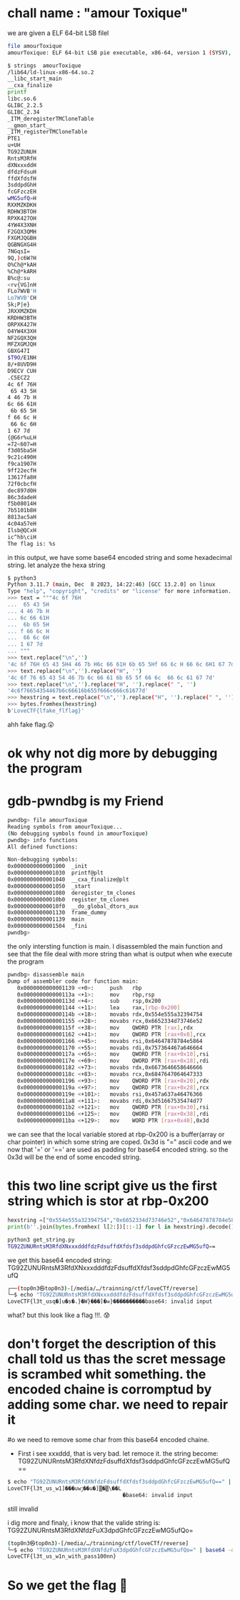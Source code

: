 # chall name : "amour Toxique"

we are given a ELF 64-bit LSB filel

```bash
file amourToxique
amourToxique: ELF 64-bit LSB pie executable, x86-64, version 1 (SYSV), dynamically linked, interpreter /lib64/ld-linux-x86-64.so.2, BuildID[sha1]=a8b67c3d872a23f3a651007f8c5781fe44ebe269, for GNU/Linux 3.2.0, not stripped
```
```bash
$ strings  amourToxique
/lib64/ld-linux-x86-64.so.2
__libc_start_main
__cxa_finalize
printf
libc.so.6
GLIBC_2.2.5
GLIBC_2.34
_ITM_deregisterTMCloneTable
__gmon_start__
_ITM_registerTMCloneTable
PTE1
u+UH
TG92ZUNUH
RntsM3RfH
dXNxxxddH
dfdzFdsuH
ffdXfdsfH
3sddpdGhH
fcGFzczEH
wMG5ufQ=H
RXXMZKDKH
RDHW3BTOH
RPXK427OH
4YW4X3XNH
F2GQX3QMH
FXGMJQGBH
QGBNGXG4H
7NGqsI=
9Q,)c6W?H
O%Ch@*kAH
%Ch@*kARH
B%c@:su
<rv{VG]nH
FLo7WVB'H
Lo7WVB'CH
Sk;P|e}
JRXXMZKDH
KRDHW3BTH
ORPXK427H
O4YW4X3XH
NF2GQX3QH
MFZXGMJQH
GBXG47I
$T9O/E1NH
8/+8UVD9H
D9ECV CUH
.C5ECZ2
4c 6f 76H
 65 43 5H
4 46 7b H
6c 66 61H
 6b 65 5H
f 66 6c H
 66 6c 6H
1 67 7d
{@G6r%uLH
=72<607=H
f3d05ba5H
9c21c490H
f9ca1907H
9ff22ecfH
13617fa8H
72f0cbcfH
dec897d0H
86c3dadeH
f5b08014H
7b5101b8H
8813ac5aH
4c04a57eH
Ilsb@QCxH
ic^hb\ciH
The flag is: %s
```
in this output, we have some base64 encoded string and some hexadecimal string.
let analyze the hexa string
```bash
$ python3
Python 3.11.7 (main, Dec  8 2023, 14:22:46) [GCC 13.2.0] on linux
Type "help", "copyright", "credits" or "license" for more information.
>>> text = """4c 6f 76H
...  65 43 5H
... 4 46 7b H
... 6c 66 61H
...  6b 65 5H
... f 66 6c H
...  66 6c 6H
... 1 67 7d
... """
>>> text.replace("\n",'')
'4c 6f 76H 65 43 5H4 46 7b H6c 66 61H 6b 65 5Hf 66 6c H 66 6c 6H1 67 7d'
>>> text.replace("\n",'').replace("H", '')
'4c 6f 76 65 43 54 46 7b 6c 66 61 6b 65 5f 66 6c  66 6c 61 67 7d'
>>> text.replace("\n",'').replace("H", '').replace(" ", '')
'4c6f76654354467b6c66616b655f666c666c61677d'
>>> hexstring = text.replace("\n",'').replace("H", '').replace(" ", '')
>>> bytes.fromhex(hexstring)
b'LoveCTF{lfake_flflag}'
```
ahh fake flag.😲
# ok why not dig more by debugging the program 
# gdb-pwndbg is my Friend 

```bash
pwndbg> file amourToxique
Reading symbols from amourToxique...
(No debugging symbols found in amourToxique)
pwndbg> info functions
All defined functions:

Non-debugging symbols:
0x0000000000001000  _init
0x0000000000001030  printf@plt
0x0000000000001040  __cxa_finalize@plt
0x0000000000001050  _start
0x0000000000001080  deregister_tm_clones
0x00000000000010b0  register_tm_clones
0x00000000000010f0  __do_global_dtors_aux
0x0000000000001130  frame_dummy
0x0000000000001139  main
0x0000000000001504  _fini
pwndbg> 
```
the only intersting function is main.
I  disassembled the main function and see that the file deal with more string
than what is output when whe execute the program
```bash
pwndbg> disassemble main
Dump of assembler code for function main:
   0x0000000000001139 <+0>:     push   rbp
   0x000000000000113a <+1>:     mov    rbp,rsp
   0x000000000000113d <+4>:     sub    rsp,0x200
   0x0000000000001144 <+11>:    lea    rax,[rbp-0x200]
   0x000000000000114b <+18>:    movabs rdx,0x554e555a32394754
   0x0000000000001155 <+28>:    movabs rcx,0x6652334d73746e52
   0x000000000000115f <+38>:    mov    QWORD PTR [rax],rdx
   0x0000000000001162 <+41>:    mov    QWORD PTR [rax+0x8],rcx
   0x0000000000001166 <+45>:    movabs rsi,0x64647878784e5864
   0x0000000000001170 <+55>:    movabs rdi,0x757364467a646664
   0x000000000000117a <+65>:    mov    QWORD PTR [rax+0x10],rsi
   0x000000000000117e <+69>:    mov    QWORD PTR [rax+0x18],rdi
   0x0000000000001182 <+73>:    movabs rdx,0x6673646658646666
   0x000000000000118c <+83>:    movabs rcx,0x6847647064647333
   0x0000000000001196 <+93>:    mov    QWORD PTR [rax+0x20],rdx
   0x000000000000119a <+97>:    mov    QWORD PTR [rax+0x28],rcx
   0x000000000000119e <+101>:   movabs rsi,0x457a637a46476366
   0x00000000000011a8 <+111>:   movabs rdi,0x3d51667535474d77
   0x00000000000011b2 <+121>:   mov    QWORD PTR [rax+0x30],rsi
   0x00000000000011b6 <+125>:   mov    QWORD PTR [rax+0x38],rdi
   0x00000000000011ba <+129>:   mov    WORD PTR [rax+0x40],0x3d

```
we can see that the local variable stored at rbp-0x200 is a buffer(array or
char pointer) in which some string are coped.
0x3d is "=" ascii code and we now that '=' or '==' are used as padding for
base64 encoded string. so the 0x3d will be the end of some encoded string.
# this two line script give us the first string which is stor at rbp-0x200
```python
hexstring =["0x554e555a32394754","0x6652334d73746e52","0x64647878784e5864","0x757364467a646664","0x6673646658646666","0x6847647064647333","0x457a637a46476366","0x3d51667535474d77","0x3d"] 
print(b''.join(bytes.fromhex( l[2:])[::-1] for l in hexstring).decode())

```
```bash
python3 get_string.py
TG92ZUNURntsM3RfdXNxxxdddfdzFdsuffdXfdsf3sddpdGhfcGFzczEwMG5ufQ==

```
we get this base64 encoded string:
TG92ZUNURntsM3RfdXNxxxdddfdzFdsuffdXfdsf3sddpdGhfcGFzczEwMG5ufQ
```bash
┌──(top0n3㉿top0n3)-[/media/…/trainning/ctf/loveCTf/reverse]
└─$ echo "TG92ZUNURntsM3RfdXNxxxdddfdzFdsuffdXfdsf3sddpdGhfcGFzczEwMG5ufQ==" | base64 -d 
LoveCTF{l3t_usq�]u�s�.}�W}���]�ѡ}����������base64: invalid input

```
what? but this look like a flag !!!. 😰
#  don't forget the description of this chall told us thas the scret message is  scrambed whit something.  the encoded chaine is corromptud by adding some char. we need to repair it

#o we need to remove some char from this base64 encoded chaine.
- First i see xxxddd, that is very bad. let remoce it.
the string become: TG92ZUNURntsM3RfdXNfdzFdsuffdXfdsf3sddpdGhfcGFzczEwMG5ufQ==

```bash
$ echo "TG92ZUNURntsM3RfdXNfdzFdsuffdXfdsf3sddpdGhfcGFzczEwMG5ufQ==" | base64 -d
LoveCTF{l3t_us_w1]���uwݱ��u�]▒�▒\��L
                                    �base64: invalid input
```
still invalid

i dig more and finaly, i know that the valide string is: TG92ZUNURntsM3RfdXNfdzFuX3dpdGhfcGFzczEwMG5ufQo=
```bash
(top0n3㉿top0n3)-[/media/…/trainning/ctf/loveCTf/reverse]
└─$ echo "TG92ZUNURntsM3RfdXNfdzFuX3dpdGhfcGFzczEwMG5ufQo=" | base64 -d
LoveCTF{l3t_us_w1n_with_pass100nn}
```

# So we get the flag 🏁

